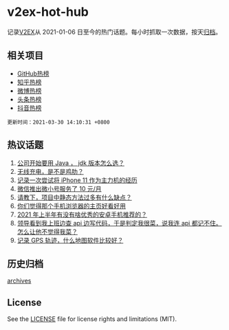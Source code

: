 # v2ex-hot-hub

 记录[V2EX](https://www.v2ex.com/)从 2021-01-06 日至今的热门话题。每小时抓取一次数据，按天[归档](archives)。
 
 ## 相关项目

- [GitHub热榜](https://github.com/snaildev/github-hot-hub)
- [知乎热榜](https://github.com/snaildev/zhihu-hot-hub)
- [微博热榜](https://github.com/snaildev/weibo-hot-hub)
- [头条热榜](https://github.com/snaildev/toutiao-hot-hub)
- [抖音热榜](https://github.com/snaildev/douyin-hot-hub)


 `更新时间：2021-03-30 14:10:31 +0800`

## 热议话题

1. [公司开始要用 Java ， jdk 版本怎么选？](https://www.v2ex.com/t/766378)
1. [无线充电，是不是鸡肋？](https://www.v2ex.com/t/766163)
1. [记录一次尝试将 iPhone 11 作为主力机的经历](https://www.v2ex.com/t/766389)
1. [微信推出微小号服务了 10 元/月](https://www.v2ex.com/t/766369)
1. [请教下，项目中静态方法过多有什么缺点？](https://www.v2ex.com/t/766202)
1. [你们觉得那个手机浏览器的主页好看好用](https://www.v2ex.com/t/766189)
1. [2021 年上半年有没有啥优秀的安卓手机推荐的？](https://www.v2ex.com/t/766237)
1. [领导看到我上班边查 api 边写代码，于是判定我很菜，说我连 api 都记不住。怎么让他不觉得我菜？](https://www.v2ex.com/t/766255)
1. [记录 GPS 轨迹，什么地图软件比较好？](https://www.v2ex.com/t/766277)

## 历史归档

[archives](archives)

## License

See the [LICENSE](LICENSE) file for license rights and limitations (MIT).
